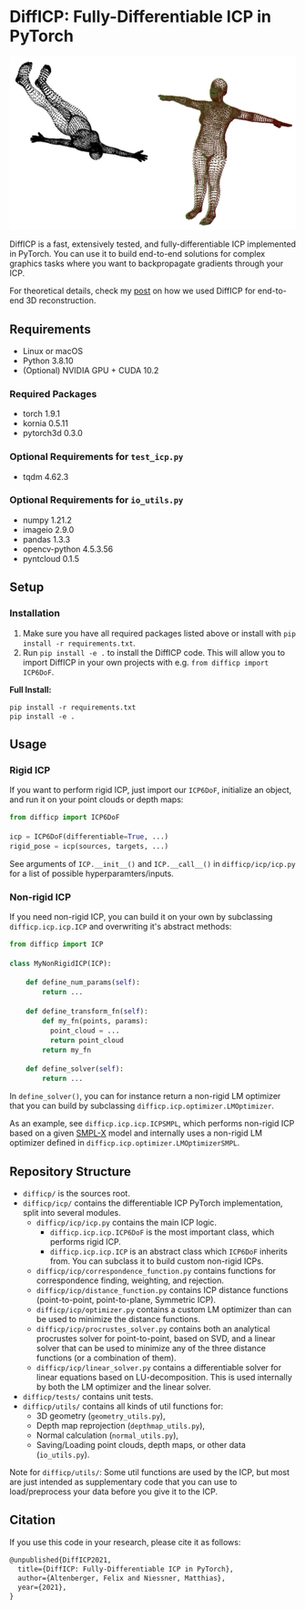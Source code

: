 # DiffICP: Fully-Differentiable ICP in PyTorch

![DiffICP Teaser](teaser.png)

DiffICP is a fast, extensively tested, and fully-differentiable ICP
implemented in PyTorch.
You can use it to build end-to-end solutions for complex
graphics tasks where you want to backpropagate gradients through your ICP.

For theoretical details, check my [post][project] on how 
we used DiffICP for end-to-end 3D reconstruction.

## Requirements
* Linux or macOS
* Python 3.8.10
* (Optional) NVIDIA GPU + CUDA 10.2

### Required Packages
* torch 1.9.1
* kornia 0.5.11
* pytorch3d 0.3.0

### Optional Requirements for `test_icp.py`
* tqdm 4.62.3

### Optional Requirements for `io_utils.py`
* numpy 1.21.2
* imageio 2.9.0
* pandas 1.3.3
* opencv-python 4.5.3.56
* pyntcloud 0.1.5

## Setup
### Installation
1. Make sure you have all required packages listed above or install with `pip install -r requirements.txt`.
2. Run `pip install -e .` to install the DiffICP code.
This will allow you to import DiffICP in your own projects
with e.g. `from difficp import ICP6DoF`.

**Full Install:**
```
pip install -r requirements.txt
pip install -e .
```

## Usage
### Rigid ICP
If you want to perform rigid ICP, just import our `ICP6DoF`, initialize
an object, and run it on your point clouds or depth maps:
```python
from difficp import ICP6DoF

icp = ICP6DoF(differentiable=True, ...)
rigid_pose = icp(sources, targets, ...)
```
See arguments of `ICP.__init__()` and `ICP.__call__()` in 
`difficp/icp/icp.py` for a list of possible hyperparamters/inputs.

### Non-rigid ICP
If you need non-rigid ICP, you can build it on your own by subclassing
`difficp.icp.icp.ICP` and overwriting it's abstract methods:
```python
from difficp import ICP

class MyNonRigidICP(ICP):

    def define_num_params(self):
        return ...

    def define_transform_fn(self):
        def my_fn(points, params):
          point_cloud = ...
          return point_cloud
        return my_fn

    def define_solver(self):
        return ...
```
In `define_solver()`, you can for instance return a non-rigid LM optimizer
that you can build by subclassing `difficp.icp.optimizer.LMOptimizer`.

As an example, see `difficp.icp.icp.ICPSMPL`, which performs non-rigid
ICP based on a given [SMPL-X][smplx] model and internally uses a
non-rigid LM optimizer defined in `difficp.icp.optimizer.LMOptimizerSMPL`.

## Repository Structure
- `difficp/` is the sources root.
- `difficp/icp/` contains the differentiable ICP PyTorch implementation,
split into several modules.
  - `difficp/icp/icp.py` contains the main ICP logic.
    - `difficp.icp.icp.ICP6DoF` is the most important class, which performs
rigid ICP.
    - `difficp.icp.icp.ICP` is an abstract class which `ICP6DoF` inherits from.
You can subclass it to build custom non-rigid ICPs.
  - `difficp/icp/correspondence_function.py` contains functions for
correspondence finding, weighting, and rejection.
  - `difficp/icp/distance_function.py` contains ICP distance functions
(point-to-point, point-to-plane, Symmetric ICP).
  - `difficp/icp/optimizer.py` contains a custom LM optimizer than can be
used to minimize the distance functions.
  - `difficp/icp/procrustes_solver.py` contains both an analytical
procrustes solver for point-to-point, based on SVD, and a
linear solver that can be used to minimize any of the three distance
functions (or a combination of them).
  - `difficp/icp/linear_solver.py` contains a differentiable solver
for linear equations based on LU-decomposition.
This is used internally by both the LM optimizer and the linear solver.
- `difficp/tests/` contains unit tests.
- `difficp/utils/` contains all kinds of util functions for:
  - 3D geometry (`geometry_utils.py`),
  - Depth map reprojection (`depthmap_utils.py`),
  - Normal calculation (`normal_utils.py`),
  - Saving/Loading point clouds, depth maps, or other data (`io_utils.py`).

Note for `difficp/utils/`: Some util functions are used by the ICP, but
most are just intended as supplementary code that you can use to
load/preprocess your data before you give it to the ICP.

## Citation
If you use this code in your research, please cite it as follows:
```
@unpublished{DiffICP2021,
  title={DiffICP: Fully-Differentiable ICP in PyTorch},
  author={Altenberger, Felix and Niessner, Matthias},
  year={2021},
}
```
[project]: http://fa9r.com/projects/2021/03/30/differentiable-icp.html
[smplx]: https://github.com/vchoutas/smplx
